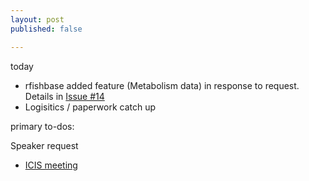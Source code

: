 ```yaml
---
layout: post
published: false

---
```



today

- rfishbase added feature (Metabolism data) in response to request. Details in [Issue #14](https://github.com/ropensci/rfishbase/issues/14)
- Logisitics / paperwork catch up


primary to-dos:


Speaker request

- [ICIS meeting](http://icis.ucdavis.edu/?page_id=22) 

<!--
Literature doesn't scale.  Engagement with most content is superficial.  You can utilize only a decreasing amount of content for each paper you add.  Software-based contributions scale.  You don't just get the concept of a better algorithm you never have time to implement or understand fully.  you get the algorithm.  This sounds superficial - you can use it with no understanding.  Yet we use papers like this all the time, when we cite papers for having showed what they claim.  Having to understand and rewrite the algorithm yourself is like saying: don't cite anything until you have reproduced the results in your own lab.  With a key difference.  Others can critique and improve .

What about non-computational procedures?  I don't know - that stuff is hard. The same concepts still apply - use of standards, documentation, etc all help.  Design for replicability, because it lets these approaches scale. But let's solve the easier problem of computational replicability first.  

People worry that 'big data' means superficial understanding of the data.  I think the opposite.  As literature grows, engagement with the details of the data details is increasingly superficial.  

People worry that data publishing is a coup for data consumers (theorists), since they will get more publications.  I think it is a coup for data producers, if the data truly is so excellent that anyone can easily turn out lots of papers, it is quite clear that the data is worth more than the papers.  

The future is here. rOpenSci: eml publish data, access data, use data. engage with researchers.  Engage with software.  

Data, code are things we can interact with at scale
Publishing that scales.

-->
